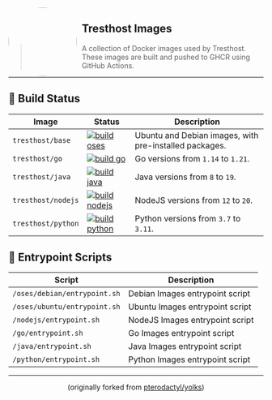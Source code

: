 <img width="135" height="135" align="left" style="float: left; margin: 0 10px 0 0; border-radius: 50%;" src="https://media.discordapp.net/attachments/905722570286960650/1145091498220716153/download.png?width=135&height=135">

## Tresthost Images

> A collection of Docker images used by Tresthost. These images are built and pushed to GHCR using GitHub Actions.

---

## 🚀 Build Status

| Image              | Status                                                                                                                                                          | Description                                            |
| ------------------ | --------------------------------------------------------------------------------------------------------------------------------------------------------------- | ------------------------------------------------------ |
| `tresthost/base`   | [![build oses](https://github.com/tresthost/images/actions/workflows/base.yml/badge.svg)](https://github.com/tresthost/images/actions/workflows/base.yml)       | Ubuntu and Debian images, with pre-installed packages. |
| `tresthost/go`     | [![build go](https://github.com/tresthost/images/actions/workflows/go.yml/badge.svg)](https://github.com/tresthost/images/actions/workflows/go.yml)             | Go versions from `1.14` to `1.21`.                     |
| `tresthost/java`   | [![build java](https://github.com/tresthost/images/actions/workflows/java.yml/badge.svg)](https://github.com/tresthost/images/actions/workflows/java.yml)       | Java versions from `8` to `19`.                        |
| `tresthost/nodejs` | [![build nodejs](https://github.com/tresthost/images/actions/workflows/nodejs.yml/badge.svg)](https://github.com/tresthost/images/actions/workflows/nodejs.yml) | NodeJS versions from `12` to `20`.                     |
| `tresthost/python` | [![build python](https://github.com/tresthost/images/actions/workflows/python.yml/badge.svg)](https://github.com/tresthost/images/actions/workflows/python.yml) | Python versions from `3.7` to `3.11`.                  |

## 📝 Entrypoint Scripts

| Script                       | Description                     |
| ---------------------------- | ------------------------------- |
| `/oses/debian/entrypoint.sh` | Debian Images entrypoint script |
| `/oses/ubuntu/entrypoint.sh` | Ubuntu Images entrypoint script |
| `/nodejs/entrypoint.sh`      | NodeJS Images entrypoint script |
| `/go/entrypoint.sh`          | Go Images entrypoint script     |
| `/java/entrypoint.sh`        | Java Images entrypoint script   |
| `/python/entrypoint.sh`      | Python Images entrypoint script |

---

<p align="center">(originally forked from <a href="https://github.com/pterodactyl/yolks">pterodactyl/yolks</a>)</p>
